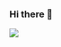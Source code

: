 ### Hi there 👋

![](https://github-readme-stats.vercel.app/api?username=iamvishnusankar&show_icons=true&count_private=true)
